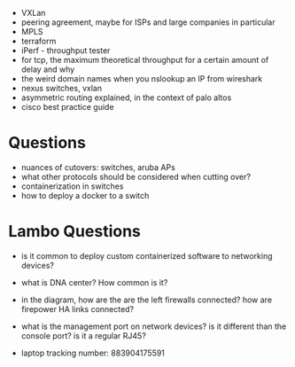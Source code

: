 - VXLan
- peering agreement, maybe for ISPs and large companies in particular
- MPLS
- terraform
- iPerf - throughput tester
- for tcp, the maximum theoretical throughput for a certain amount of delay and why
- the weird domain names when you nslookup an IP from wireshark
- nexus switches, vxlan
- asymmetric routing explained, in the context of palo altos
- cisco best practice guide


# Questions
- nuances of cutovers: switches, aruba APs
- what other protocols should be considered when cutting over?
- containerization in switches
- how to deploy a docker to a switch

# Lambo Questions	
- is it common to deploy custom containerized software to networking devices? 
- what is DNA center? How common is it?
- in the diagram, how are the are the left firewalls connected? how are firepower HA links connected?
- what is the management port on network devices? is it different than the console port? is it a regular RJ45?


- laptop tracking number: 883904175591

